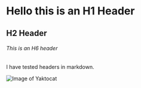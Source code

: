 # Hello this is an H1 Header
## H2 Header
###### This is an H6 header


I have tested headers in markdown.

![Image of Yaktocat](https://octodex.github.com/images/yaktocat.png)

